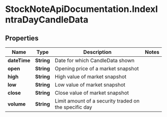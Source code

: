 # StockNoteApiDocumentation.IndexIntraDayCandleData

## Properties
Name | Type | Description | Notes
------------ | ------------- | ------------- | -------------
**dateTime** | **String** | Date for which CandleData shown | 
**open** | **String** | Opening price of a market snapshot | 
**high** | **String** | High value of market snapshot | 
**low** | **String** | Low value of market snapshot | 
**close** | **String** | Close value of market snapshot | 
**volume** | **String** | Limit amount of a security traded on the specific day | 


